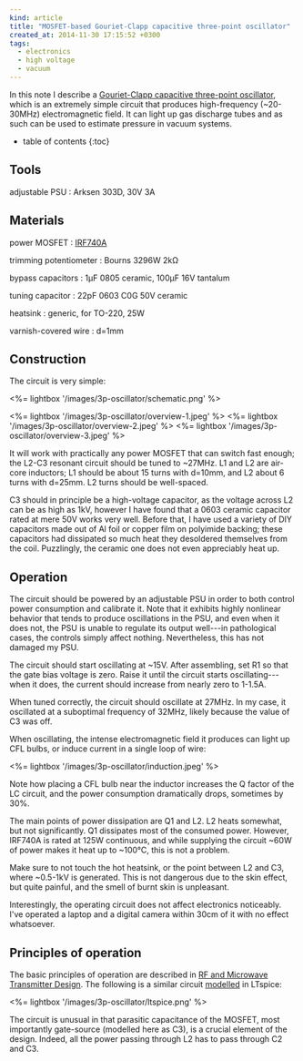 ```yaml
---
kind: article
title: "MOSFET-based Gouriet-Clapp capacitive three-point oscillator"
created_at: 2014-11-30 17:15:52 +0300
tags:
  - electronics
  - high voltage
  - vacuum
---
```


In this note I describe a [Gouriet-Clapp capacitive three-point oscillator][gc], which is an extremely simple circuit that produces high-frequency (~20-30MHz) electromagnetic field. It can light up gas discharge tubes and as such can be used to estimate pressure in vacuum systems.

[gc]: http://books.google.ru/books?id=nGLdHfULzhYC&pg=PA354&lpg=PA354&dq=capacitive+three+point

<!--more-->

* table of contents
{:toc}

Tools
-----

adjustable PSU
: Arksen 303D, 30V 3A

Materials
---------

power MOSFET
: [IRF740A](http://www.vishay.com/docs/91051/91051.pdf)

trimming potentiometer
: Bourns 3296W 2kΩ

bypass capacitors
: 1µF 0805 ceramic, 100µF 16V tantalum

tuning capacitor
: 22pF 0603 C0G 50V ceramic

heatsink
: generic, for TO-220, 25W

varnish-covered wire
: d=1mm

Construction
------------

The circuit is very simple:

<%= lightbox '/images/3p-oscillator/schematic.png' %>

<%= lightbox '/images/3p-oscillator/overview-1.jpeg' %>
<%= lightbox '/images/3p-oscillator/overview-2.jpeg' %>
<%= lightbox '/images/3p-oscillator/overview-3.jpeg' %>

It will work with practically any power MOSFET that can switch fast enough; the L2-C3 resonant circuit should be tuned to ~27MHz. L1 and L2 are air-core inductors; L1 should be about 15 turns with d=10mm, and L2 about 6 turns with d=25mm. L2 turns should be well-spaced.

C3 should in principle be a high-voltage capacitor, as the voltage across L2 can be as high as 1kV, however I have found that a 0603 ceramic capacitor rated at mere 50V works very well. Before that, I have used a variety of DIY capacitors made out of Al foil or copper film on polyimide backing; these capacitors had dissipated so much heat they desoldered themselves from the coil. Puzzlingly, the ceramic one does not even appreciably heat up.

Operation
---------

The circuit should be powered by an adjustable PSU in order to both control power consumption and calibrate it. Note that it exhibits highly nonlinear behavior that tends to produce oscillations in the PSU, and even when it does not, the PSU is unable to regulate its output well---in pathological cases, the controls simply affect nothing. Nevertheless, this has not damaged my PSU.

The circuit should start oscillating at ~15V. After assembling, set R1 so that the gate bias voltage is zero. Raise it until the circuit starts oscillating---when it does, the current should increase from nearly zero to 1-1.5A.

When tuned correctly, the circuit should oscillate at 27MHz. In my case, it oscillated at a suboptimal frequency of 32MHz, likely because the value of C3 was off.

When oscillating, the intense electromagnetic field it produces can light up CFL bulbs, or induce current in a single loop of wire:

<%= lightbox '/images/3p-oscillator/induction.jpeg' %>

Note how placing a CFL bulb near the inductor increases the Q factor of the LC circuit, and the power consumption dramatically drops, sometimes by 30%.

The main points of power dissipation are Q1 and L2. L2 heats somewhat, but not significantly. Q1 dissipates most of the consumed power. However, IRF740A is rated at 125W continuous, and while supplying the circuit ~60W of power makes it heat up to ~100°C, this is not a problem.

Make sure to not touch the hot heatsink, or the point between L2 and C3, where ~0.5-1kV is generated. This is not dangerous due to the skin effect, but quite painful, and the smell of burnt skin is unpleasant.

Interestingly, the operating circuit does not affect electronics noticeably. I've operated a laptop and a digital camera within 30cm of it with no effect whatsoever.

Principles of operation
-----------------------

The basic principles of operation are described in [RF and Microwave Transmitter Design][gc]. The following is a similar circuit [modelled](/files/3p-oscillator.asc) in LTspice:

<%= lightbox '/images/3p-oscillator/ltspice.png' %>

The circuit is unusual in that parasitic capacitance of the MOSFET, most importantly gate-source (modelled here as C3), is a crucial element of the design. Indeed, all the power passing through L2 has to pass through C2 and C3.
